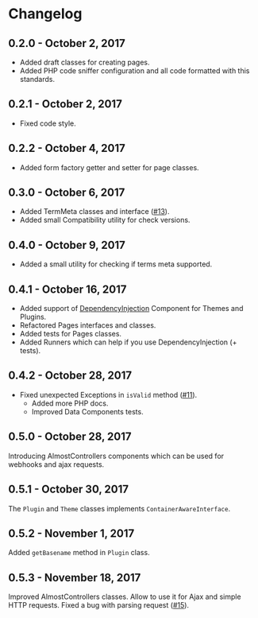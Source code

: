 # Changelog

## 0.2.0 - October 2, 2017

* Added draft classes for creating pages.
* Added PHP code sniffer configuration and all code formatted with this standards.

## 0.2.1 - October 2, 2017

* Fixed code style.

## 0.2.2 - October 4, 2017

* Added form factory getter and setter for page classes.
 
## 0.3.0 - October 6, 2017

* Added TermMeta classes and interface ([#13](https://github.com/korobochkin/wp-kit/issues/13)).
* Added small Compatibility utility for check versions.

## 0.4.0 - October 9, 2017

* Added a small utility for checking if terms meta supported.

## 0.4.1 - October 16, 2017

* Added support of [DependencyInjection](https://symfony.com/doc/current/components/dependency_injection.html) Component for Themes and Plugins.
* Refactored Pages interfaces and classes.
* Added tests for Pages classes.
* Added Runners which can help if you use DependencyInjection (+ tests).

## 0.4.2 - October 28, 2017

* Fixed unexpected Exceptions in `isValid` method ([#11](https://github.com/korobochkin/wp-kit/issues/11)).
    * Added more PHP docs.
    * Improved Data Components tests.

## 0.5.0 - October 28, 2017

Introducing AlmostControllers components which can be used for webhooks and ajax requests.

## 0.5.1 - October 30, 2017

The `Plugin` and `Theme` classes implements `ContainerAwareInterface`.

## 0.5.2 - November 1, 2017

Added `getBasename` method in `Plugin` class. 

## 0.5.3 - November 18, 2017

Improved AlmostControllers classes. Allow to use it for Ajax and simple HTTP requests. Fixed a bug with parsing request ([#15](https://github.com/korobochkin/wp-kit/issues/15)).
